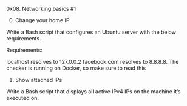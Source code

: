 0x08. Networking basics #1

0. Change your home IP

Write a Bash script that configures an Ubuntu server with the below requirements.

Requirements:

localhost resolves to 127.0.0.2
facebook.com resolves to 8.8.8.8.
The checker is running on Docker, so make sure to read this

1. Show attached IPs

Write a Bash script that displays all active IPv4 IPs on the machine it’s executed on.
